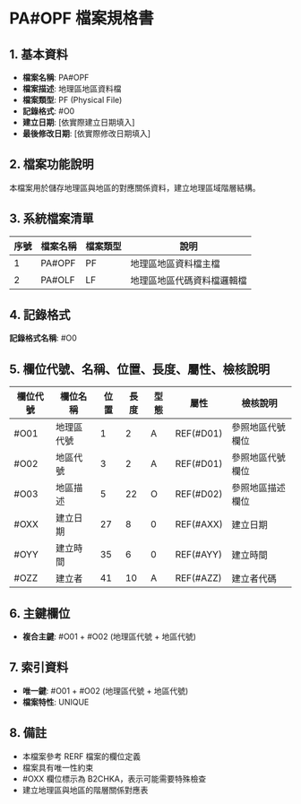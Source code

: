 # PA#OPF 檔案規格書

## 1. 基本資料
- **檔案名稱**: PA#OPF
- **檔案描述**: 地理區地區資料檔
- **檔案類型**: PF (Physical File)
- **記錄格式**: #O0
- **建立日期**: [依實際建立日期填入]
- **最後修改日期**: [依實際修改日期填入]

## 2. 檔案功能說明
本檔案用於儲存地理區與地區的對應關係資料，建立地理區域階層結構。

## 3. 系統檔案清單
| 序號 | 檔案名稱 | 檔案類型 | 說明 |
|------|----------|----------|------|
| 1 | PA#OPF | PF | 地理區地區資料檔主檔 |
| 2 | PA#OLF | LF | 地理區地區代碼資料檔邏輯檔 |

## 4. 記錄格式
**記錄格式名稱**: #O0

## 5. 欄位代號、名稱、位置、長度、屬性、檢核說明
| 欄位代號 | 欄位名稱 | 位置 | 長度 | 型態 | 屬性 | 檢核說明 |
|----------|----------|------|------|------|----------|----------|
| #O01 | 地理區代號 | 1 | 2 | A | REF(#D01) | 參照地區代號欄位 |
| #O02 | 地區代號 | 3 | 2 | A | REF(#D01) | 參照地區代號欄位 |
| #O03 | 地區描述 | 5 | 22 | O | REF(#D02) | 參照地區描述欄位 |
| #OXX | 建立日期 | 27 | 8 | 0 | REF(#AXX) | 建立日期 |
| #OYY | 建立時間 | 35 | 6 | 0 | REF(#AYY) | 建立時間 |
| #OZZ | 建立者 | 41 | 10 | A | REF(#AZZ) | 建立者代碼 |

## 6. 主鍵欄位
- **複合主鍵**: #O01 + #O02 (地理區代號 + 地區代號)

## 7. 索引資料
- **唯一鍵**: #O01 + #O02 (地理區代號 + 地區代號)
- **檔案特性**: UNIQUE

## 8. 備註
- 本檔案參考 RERF 檔案的欄位定義
- 檔案具有唯一性約束
- #OXX 欄位標示為 B2CHKA，表示可能需要特殊檢查
- 建立地理區與地區的階層關係對應表 